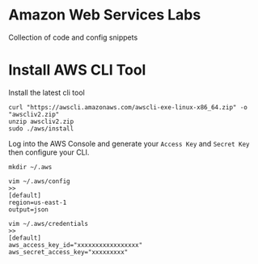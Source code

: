 # Amazon Web Services Labs
Collection of code and config snippets

# Install AWS CLI Tool
Install the latest cli tool
```
curl "https://awscli.amazonaws.com/awscli-exe-linux-x86_64.zip" -o "awscliv2.zip"
unzip awscliv2.zip
sudo ./aws/install
```
Log into the AWS Console and generate your `Access Key` and `Secret Key` then configure your CLI.
```
mkdir ~/.aws

vim ~/.aws/config 
>>
[default]
region=us-east-1
output=json

vim ~/.aws/credentials
>> 
[default]
aws_access_key_id="xxxxxxxxxxxxxxxxx"
aws_secret_access_key="xxxxxxxxx"
```
